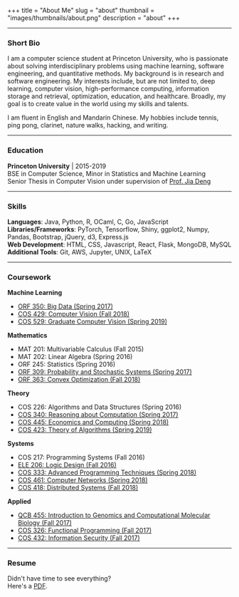 +++
title = "About Me"
slug = "about"
thumbnail = "images/thumbnails/about.png"
description = "about"
+++

---------------------------
### Short Bio
I am a computer science student at Princeton University, who is passionate about solving interdisciplinary problems using machine learning, software engineering, and quantitative methods. My background is in research and software engineering. My interests include, but are not limited to, deep learning, computer vision, high-performance computing, information storage and retrieval, optimization, education, and healthcare. Broadly, my goal is to create value in the world using my skills and talents.

I am fluent in English and Mandarin Chinese. My hobbies include tennis, ping pong, clarinet, nature walks, hacking, and writing.

---------------------------
### Education
**Princeton University**  | 2015-2019  
BSE in Computer Science, Minor in Statistics and Machine Learning  
Senior Thesis in Computer Vision under supervision of [Prof. Jia Deng](http://www.cs.princeton.edu/~jiadeng/)

---------------------------

### Skills
**Languages**: Java, Python, R, OCaml, C, Go, JavaScript  
**Libraries/Frameworks**: PyTorch, Tensorflow, Shiny, ggplot2, Numpy, Pandas, Bootstrap, jQuery, d3, Express.js  
**Web Development**: HTML, CSS, Javascript, React, Flask, MongoDB, MySQL  
**Additional Tools**: Git, AWS, Jupyter, UNIX, LaTeX

---------------------------
### Coursework
**Machine Learning**  
- [ORF 350: Big Data (Spring 2017)](https://github.com/dfan/orf350)  
- [COS 429: Computer Vision (Fall 2018)](https://www.cs.princeton.edu/courses/archive/fall18/cos429/)  
- [COS 529: Graduate Computer Vision (Spring 2019)](https://www.cs.princeton.edu/courses/archive/spring19/cos529/)  

**Mathematics**  
- MAT 201: Multivariable Calculus (Fall 2015)  
- MAT 202: Linear Algebra (Spring 2016)  
- ORF 245: Statistics (Spring 2016)  
- [ORF 309: Probability and Stochastic Systems (Spring 2017)](https://registrar.princeton.edu/course-offerings/course_details.xml?courseid=007999&term=1194)  
- [ORF 363: Convex Optimization (Fall 2018)](http://aaa.princeton.edu/orf363)  

**Theory**  
- COS 226: Algorithms and Data Structures (Spring 2016)  
- [COS 340: Reasoning about Computation (Spring 2017)](https://www.cs.princeton.edu/courses/archive/spring17/cos340/)  
- [COS 445: Economics and Computing (Spring 2018)](https://www.cs.princeton.edu/~smattw/Teaching/cos445sp18.htm)  
- [COS 423: Theory of Algorithms (Spring 2019)](https://www.cs.princeton.edu/courses/archive/spring19/cos423/)  

**Systems**  
- COS 217: Programming Systems (Fall 2016)  
- [ELE 206: Logic Design (Fall 2016)](https://registrar.princeton.edu/course-offerings/course_details.xml?courseid=002463&term=1172)  
- [COS 333: Advanced Programming Techniques (Spring 2018)](https://www.cs.princeton.edu/courses/archive/spring18/cos333/)  
- [COS 461: Computer Networks (Spring 2018)](https://www.cs.princeton.edu/courses/archive/spring18/cos461/)  
- [COS 418: Distributed Systems (Fall 2018)](https://www.cs.princeton.edu/courses/archive/fall18/cos418/)  

**Applied**  
- [QCB 455: Introduction to Genomics and Computational Molecular Biology (Fall 2017)](https://registrar.princeton.edu/course-offerings/course_details.xml?courseid=010185&term=1182)  
- [COS 326: Functional Programming (Fall 2017)](https://www.cs.princeton.edu/courses/archive/fall17/cos326/)  
- [COS 432: Information Security (Fall 2017)](https://www.cs.princeton.edu/courses/archive/fall17/cos432/)  

---------------------------
### Resume
Didn't have time to see everything?  
Here's a [PDF](https://www.dropbox.com/s/7j5pc38vmzoqoip/davidfan_public_resume.pdf?dl=0).